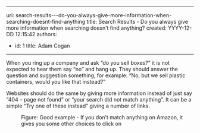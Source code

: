 

---
uri: search-results---do-you-always-give-more-information-when-searching-doesnt-find-anything
title: Search Results - Do you always give more information when searching doesn’t find anything?
created: YYYY-12-DD 12:15:42
authors:
  - id: 1
    title: Adam Cogan
---




<span class='intro'> <div title="Page 4" class="page"><div><div><p class="ssw15-rteElement-P">When you ring up a company and ask “do you sell boxes?” it is not expected to hear them
say “no” and hang up.&#160;They should answer the question and suggestion something, for example&#58; “No, but we sell
plastic containers, would you like that instead?”
​</p></div></div><div><div><p class="ssw15-rteElement-P">Websites should do the same by giving more information instead of just say “404 – page not&#160;found” or “your search did not match anything”. It can be a simple “Try one of these instead”&#160;giving a number of links.&#160;​</p></div></div></div> </span>

<dl class="goodImage"><dt><img src="/PublishingImages/amazon-search.jpg" alt="" /></dt><dd>Figure&#58; Good example - If you don’t match anything on Amazon, it gives you some other choices to click on</dd></dl>


